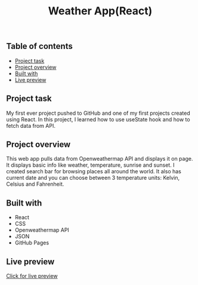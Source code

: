 <h1 align="center">
  Weather App(React)
</h1>
<br>

## Table of contents

- [Project task](#project-task)
- [Project overview](#project-overview)
- [Built with](#built-with)
- [Live preview](#live-preview)

## Project task

My first ever project pushed to GitHub and one of my first projects created using React. In this project, I learned how to use useState hook and how to fetch data from API.

## Project overview

This web app pulls data from Openweathermap API and displays it on page. It displays basic info like weather, temperature, sunrise and sunset. I created search bar for browsing places all around the world. It also has current date and you can choose between 3 temperature units: Kelvin, Celsius and Fahrenheit.

## Built with

- React
- CSS
- Openweathermap API
- JSON
- GitHub Pages

## Live preview

[Click for live preview](https://jeko10.github.io/Weather-App/)
